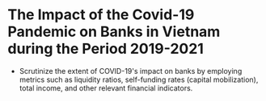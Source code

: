# The Impact of the Covid-19 Pandemic on Banks in Vietnam during the Period 2019-2021

- Scrutinize the extent of COVID-19's impact on banks by employing metrics such as liquidity ratios, self-funding rates (capital mobilization), total income, and other relevant financial indicators.
